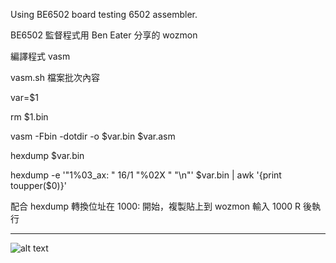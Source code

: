 Using BE6502 board testing 6502 assembler.

BE6502 監督程式用 Ben Eater 分享的 wozmon 

編譯程式 vasm

vasm.sh 檔案批次內容

  var=$1
  
  rm $1.bin
  
  vasm -Fbin -dotdir -o $var.bin $var.asm
  
  hexdump $var.bin
  
  hexdump -e '"1%03_ax: " 16/1 "%02X " "\n"' $var.bin | awk '{print toupper($0)}'

配合 hexdump 轉換位址在 1000: 開始，複製貼上到 wozmon 輸入 1000 R 後執行

<hr>


![alt text][def]


[def]: https://github.com/eugenebv2/BE6502/images/.jpg?raw=true
